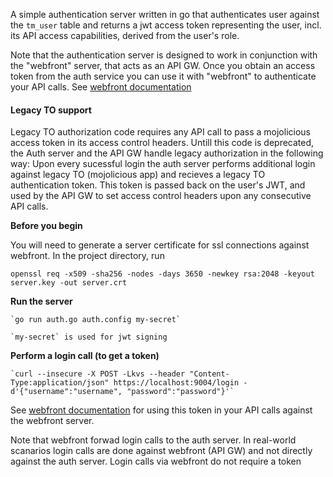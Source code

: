 
A simple authentication server written in go that authenticates user against the `tm_user` table and returns a jwt access token representing the user, incl. its API access capabilities, derived from the user's role.

Note that the authentication server is designed to work in conjunction with the "webfront" server, that acts as an API GW. Once you obtain an access token from the auth service you can use it with "webfront" to authenticate your API calls. See [webfront documentation](../webfront/README.md)

#### Legacy TO support

Legacy TO authorization code requires any API call to pass a mojolicious access token in its access control headers.
Untill this code is deprecated, the Auth server and the API GW handle legacy authorization in the following way:
Upon every sucessful login the auth server performs additional login against legacy TO (mojolicious app) and recieves a legacy TO authentication token.
This token is passed back on the user's JWT, and used by the API GW to set access control headers upon any consecutive API calls.

**Before you begin**

You will need to generate a server certificate for ssl connections against webfront. In the project directory, run
~~~~
openssl req -x509 -sha256 -nodes -days 3650 -newkey rsa:2048 -keyout server.key -out server.crt
~~~~

**Run the server**

	`go run auth.go auth.config my-secret`

	`my-secret` is used for jwt signing

**Perform a login call (to get a token)**

	`curl --insecure -X POST -Lkvs --header "Content-Type:application/json" https://localhost:9004/login -d'{"username":"username", "password":"password"}'`

See [webfront documentation](../webfront/README.md) for using this token in your API calls against the webfront server. 

Note that webfront forwad login calls to the auth server. In real-world scanarios login calls are done against webfront (API GW) and not directly against the auth server. Login calls via webfront do not require a token